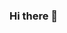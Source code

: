 ### Hi there 👋

<!--
**Tim-the-Enchanter/tim-the-enchanter** is a ✨ _special_ ✨ repository because its `README.md` (this file) appears on your GitHub profile.

Here are some ideas to get you started:

- 🔭 I’m currently working on a BAS is Computer Science
- 🌱 I’m currently learning how to code in Python
- 👯 I’m looking to collaborate on other students of Python
- 🤔 I’m looking for help with interpretting and understanding these new languages and logic
- 💬 Ask me about my goals and ideas
- 📫 How to reach me: sgtpixel@gmail.com
- ⚡ Fun fact: I am 43yrs old, have a background in Art & Technology, have 6 kids (4 at home), and work a full time job on 3rd shift.
-->
